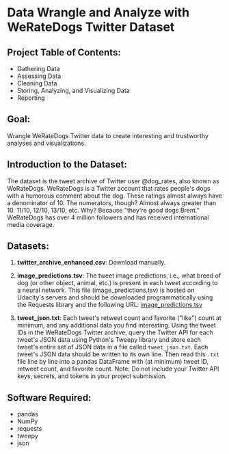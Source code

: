 # Data Wrangle and Analyze with WeRateDogs Twitter Dataset

## Project Table of Contents:
* Gathering Data
* Assessing Data
* Cleaning Data
* Storing, Analyzing, and Visualizing Data
* Reporting

## Goal:
Wrangle WeRateDogs Twitter data to create interesting and trustworthy analyses and visualizations.

## Introduction to the Dataset:
The dataset is the tweet archive of Twitter user @dog_rates, also known as WeRateDogs. WeRateDogs is a Twitter account that rates people's dogs with a humorous comment about the dog. These ratings almost always have a denominator of 10. The numerators, though? Almost always greater than 10. 11/10, 12/10, 13/10, etc. Why? Because "they're good dogs Brent." WeRateDogs has over 4 million followers and has received international media coverage.

## Datasets:
1. **twitter_archive_enhanced.csv**: Download manually.

2. **image_predictions.tsv**:
   The tweet image predictions, i.e., what breed of dog (or other object, animal, etc.) is present in each tweet according to a neural network. This file (image_predictions.tsv) is hosted on Udacity's servers and should be downloaded programmatically using the Requests library and the following URL:
   [image_predictions.tsv](https://d17h27t6h515a5.cloudfront.net/topher/2017/August/599fd2ad_image-predictions/image-predictions.tsv)

3. **tweet_json.txt**:
   Each tweet's retweet count and favorite ("like") count at minimum, and any additional data you find interesting. Using the tweet IDs in the WeRateDogs Twitter archive, query the Twitter API for each tweet's JSON data using Python's Tweepy library and store each tweet's entire set of JSON data in a file called `tweet_json.txt`. Each tweet's JSON data should be written to its own line. Then read this `.txt` file line by line into a pandas DataFrame with (at minimum) tweet ID, retweet count, and favorite count. Note: Do not include your Twitter API keys, secrets, and tokens in your project submission.

## Software Required:
* pandas
* NumPy
* requests
* tweepy
* json
